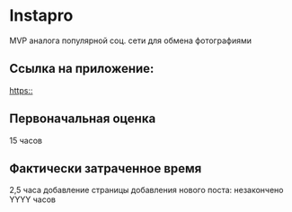 # Instapro

MVP аналога популярной соц. сети для обмена фотографиями

## Ссылка на приложение:

[https::](https://annaillarionova.github.io/webdev-cw-instapro-main/)

## Первоначальная оценка

15 часов

## Фактически затраченное время
2,5 часа добавление страницы добавления нового поста: незакончено
YYYY часов

